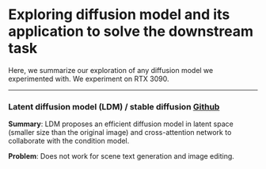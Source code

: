 # Exploring diffusion model and its application to solve the downstream task
Here, we summarize our exploration of any diffusion model we experimented with. We experiment on RTX 3090. 

---

### Latent diffusion model (LDM) / stable diffusion [Github](https://github.com/CompVis/latent-diffusion)
**Summary**: LDM proposes an efficient diffusion model in latent space (smaller size than the original image) and cross-attention network to collaborate with the condition model.

**Problem**:  Does not work for scene text generation and image editing. 
